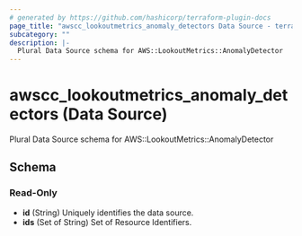 ```yaml
---
# generated by https://github.com/hashicorp/terraform-plugin-docs
page_title: "awscc_lookoutmetrics_anomaly_detectors Data Source - terraform-provider-awscc"
subcategory: ""
description: |-
  Plural Data Source schema for AWS::LookoutMetrics::AnomalyDetector
---
```


# awscc_lookoutmetrics_anomaly_detectors (Data Source)

Plural Data Source schema for AWS::LookoutMetrics::AnomalyDetector



<!-- schema generated by tfplugindocs -->
## Schema

### Read-Only

- **id** (String) Uniquely identifies the data source.
- **ids** (Set of String) Set of Resource Identifiers.


